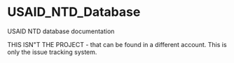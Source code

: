 # USAID_NTD_Database
USAID NTD database documentation

THIS ISN"T THE PROJECT - that can be found in a different account. This is only the issue tracking system.
